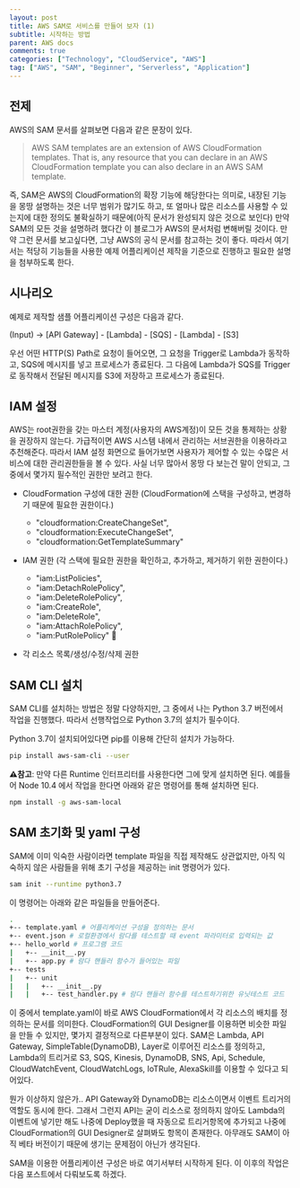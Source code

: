 ```yaml
---
layout: post
title: AWS SAM로 서비스를 만들어 보자 (1)
subtitle: 시작하는 방법
parent: AWS docs
comments: true
categories: ["Technology", "CloudService", "AWS"]
tag: ["AWS", "SAM", "Beginner", "Serverless", "Application"]
---
```


## 전제

AWS의 SAM 문서를 살펴보면 다음과 같은 문장이 있다.
> AWS SAM templates are an extension of AWS CloudFormation templates. That is, any resource that you can declare in an AWS CloudFormation template you can also declare in an AWS SAM template.

즉, SAM은 AWS의 CloudFormation의 확장 기능에 해당한다는 의미로, 내장된 기능을 몽땅 설명하는 것은 너무 범위가 많기도 하고, 또 얼마나 많은 리소스를 사용할 수 있는지에 대한 정의도 불확실하기 때문에(아직 문서가 완성되지 않은 것으로 보인다) 만약 SAM의 모든 것을 설명하려 했다간 이 블로그가 AWS의 문서처럼 변해버릴 것이다. 만약 그런 문서를 보고싶다면, 그냥 AWS의 공식 문서를 참고하는 것이 좋다. 따라서 여기서는 적당히 기능들을 사용한 예제 어플리케이션 제작을 기준으로 진행하고 필요한 설명을 첨부하도록 한다.

## 시나리오

예제로 제작할 샘플 어플리케이션 구성은 다음과 같다.

(Input) -> [API Gateway] - [Lambda] - [SQS] - [Lambda] - [S3]

우선 어떤 HTTP(S) Path로 요청이 들어오면, 그 요청을 Trigger로 Lambda가 동작하고, SQS에 메시지를 넣고 프로세스가 종료된다. 그 다음에 Lambda가 SQS를 Trigger로 동작해서 전달된 메시지를 S3에 저장하고 프로세스가 종료된다.

## IAM 설정

AWS는 root권한을 갖는 마스터 계정(사용자의 AWS계정)이 모든 것을 통제하는 상황을 권장하지 않는다. 가급적이면 AWS 시스템 내에서 관리하는 서브권한을 이용하라고 추천해준다. 따라서 IAM 설정 화면으로 들어가보면 사용자가 제어할 수 있는 수많은 서비스에 대한 관리권한들을 볼 수 있다. 사실 너무 많아서 몽땅 다 보는건 말이 안되고, 그 중에서 몇가지 필수적인 권한만 보려고 한다.

* CloudFormation 구성에 대한 권한 (CloudFormation에 스택을 구성하고, 변경하기 때문에 필요한 권한이다.)
  * "cloudformation:CreateChangeSet",
  * "cloudformation:ExecuteChangeSet",
  * "cloudformation:GetTemplateSummary"

* IAM 권한 (각 스택에 필요한 권한을 확인하고, 추가하고, 제거하기 위한 권한이다.)
  * "iam:ListPolicies",
  * "iam:DetachRolePolicy",
  * "iam:DeleteRolePolicy",
  * "iam:CreateRole",
  * "iam:DeleteRole",
  * "iam:AttachRolePolicy",
  * "iam:PutRolePolicy"

* 각 리소스 목록/생성/수정/삭제 권한

## SAM CLI 설치

SAM CLI를 설치하는 방법은 정말 다양하지만, 그 중에서 나는 Python 3.7 버전에서 작업을 진행했다. 따라서 선행작업으로 Python 3.7의 설치가 필수이다.

Python 3.7이 설치되어있다면 pip를 이용해 간단히 설치가 가능하다.

```bash
pip install aws-sam-cli --user
```

**⚠️참고**: 만약 다른 Runtime 인터프리터를 사용한다면 그에 맞게 설치하면 된다. 예를들어 Node 10.4 에서 작업을 한다면 아래와 같은 명령어를 통해 설치하면 된다.

```bash
npm install -g aws-sam-local
```

## SAM 초기화 및 yaml 구성

SAM에 이미 익숙한 사람이라면 template 파일을 직접 제작해도 상관없지만, 아직 익숙하지 않은 사람들을 위해 초기 구성을 제공하는 init 명령어가 있다.

```bash
sam init --runtime python3.7
```

이 명령어는 아래와 같은 파일들을 만들어준다.

```bash
.
+-- template.yaml # 어플리케이션 구성을 정의하는 문서
+-- event.json # 로컬환경에서 람다를 테스트할 때 event 파라미터로 입력되는 값
+-- hello_world # 프로그램 코드
|   +-- __init__.py
|   +-- app.py # 람다 핸들러 함수가 들어있는 파일
+-- tests
|   +-- unit
|   |   +-- __init__.py
|   |   +-- test_handler.py # 람다 핸들러 함수를 테스트하기위한 유닛테스트 코드
```

이 중에서 template.yaml이 바로 AWS CloudFormation에서 각 리소스의 배치를 정의하는 문서를 의미한다. CloudFormation의 GUI Designer를 이용하면 비슷한 파일을 만들 수 있지만, 몇가지 결정적으로 다른부분이 있다. SAM은 Lambda, API Gateway, SimpleTable(DynamoDB), Layer로 이루어진 리소스를 정의하고, Lambda의 트리거로 S3, SQS, Kinesis, DynamoDB, SNS, Api, Schedule, CloudWatchEvent, CloudWatchLogs, IoTRule, AlexaSkill를 이용할 수 있다고 되어있다.

뭔가 이상하지 않은가.. API Gateway와 DynamoDB는 리소스이면서 이벤트 트리거의 역할도 동시에 한다. 그래서 그런지 API는 굳이 리소스로 정의하지 않아도 Lambda의 이벤트에 넣기만 해도 나중에 Deploy했을 때 자동으로 트리거항목에 추가되고 나중에 CloudFormation의 GUI Designer로 살펴봐도 항목이 존재한다. 아무래도 SAM이 아직 베타 버전이기 때문에 생기는 문제점이 아닌가 생각된다.

SAM을 이용한 어플리케이션 구성은 바로 여기서부터 시작하게 된다. 이 이후의 작업은 다음 포스트에서 다뤄보도록 하겠다.
